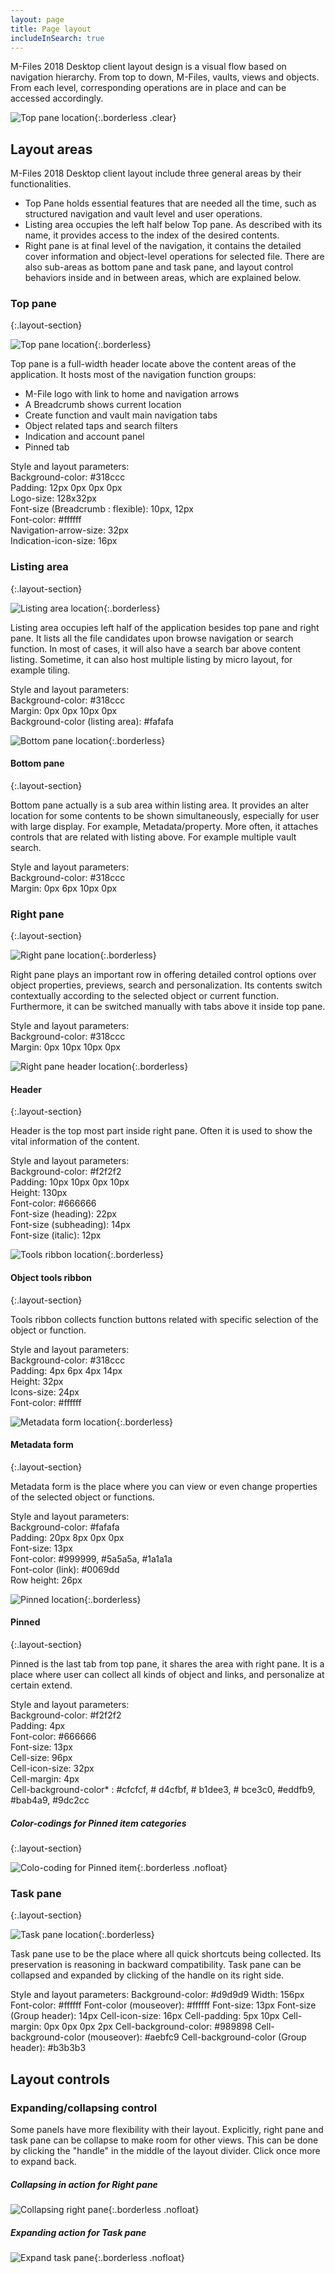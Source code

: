 ```yaml
---
layout: page
title: Page layout
includeInSearch: true
---
```


M-Files 2018 Desktop client layout design is a visual flow based on navigation hierarchy. From top to down, M-Files, vaults, views and objects. From each level, corresponding operations are in place and can be accessed accordingly.

![Top pane location](2018-layout.png){:.borderless .clear}

## Layout areas

M-Files 2018 Desktop client layout include three general areas by their functionalities.
* Top Pane holds essential features that are needed all the time, such as structured navigation and vault level and user operations.
* Listing area occupies the left half below Top pane.  As described with its name, it provides access to the index of the desired contents.
* Right pane is at final level of the navigation, it contains the detailed cover information and object-level operations for selected file.
There are also sub-areas as bottom pane and task pane, and layout control behaviors inside and in between areas, which are explained below.

### Top pane
{:.layout-section}

![Top pane location](Page-layout-toppane.png){:.borderless}

Top pane is a full-width header locate above the content areas of the application. It hosts most of the navigation function groups:

* M-File logo with link to home and navigation arrows
* A Breadcrumb shows current location
* Create function and vault main navigation tabs
* Object related taps and search filters
* Indication and account panel 
* Pinned tab

Style and layout parameters:  
Background-color: #318ccc  
Padding: 12px 0px 0px 0px  
Logo-size: 128x32px  
Font-size (Breadcrumb : flexible): 10px, 12px  
Font-color: #ffffff  
Navigation-arrow-size: 32px  
Indication-icon-size: 16px  

### Listing area
{:.layout-section}

![Listing area location](Page-layout-listingarea.png){:.borderless}

Listing area occupies left half of the application besides top pane and right pane. It lists all the file candidates upon browse navigation or search function. In most of cases, it will also have a search bar above content listing.
Sometime, it can also host multiple listing by micro layout, for example tiling.

Style and layout parameters:  
Background-color: #318ccc  
Margin: 0px 0px 10px 0px  
Background-color (listing area): #fafafa  

![Bottom pane location](Page-layout-listinarea-bottompane.png){:.borderless}

#### Bottom pane
{:.layout-section}

Bottom pane actually is a sub area within listing area. It provides an alter location for some contents to be shown simultaneously, especially for user with large display. For example, Metadata/property. More often, it attaches controls that are related with listing above. For example multiple vault search.

Style and layout parameters:  
Background-color: #318ccc  
Margin: 0px 6px 10px 0px  

### Right pane
{:.layout-section}

![Right pane location](Page-layout-rightpane.png){:.borderless}

Right pane plays an important row in offering detailed control options over object properties, previews, search and personalization. Its contents switch contextually according to the selected object or current function. Furthermore, it can be switched manually with tabs above it inside top pane. 

Style and layout parameters:  
Background-color: #318ccc  
Margin: 0px 10px 10px 0px  

![Right pane header location](Page-layout-rightpane-header.png){:.borderless}

#### Header
{:.layout-section}

Header is the top most part inside right pane. Often it is used to show the vital information of the content.

Style and layout parameters:  
Background-color: #f2f2f2  
Padding: 10px 10px 0px 10px  
Height: 130px  
Font-color: #666666  
Font-size (heading):  22px  
Font-size (subheading): 14px  
Font-size (italic): 12px  

![Tools ribbon location](Page-layout-rightpane-ribbon.png){:.borderless}

#### Object tools ribbon
{:.layout-section}

Tools ribbon collects function buttons related with specific selection of the object or function.

Style and layout parameters:  
Background-color: #318ccc  
Padding: 4px 6px 4px 14px  
Height: 32px  
Icons-size: 24px  
Font-color: #ffffff  

![Metadata form location](Page-layout-rightpane-metadataform.png){:.borderless}

#### Metadata form
{:.layout-section}

Metadata form is the place where you can view or even change properties of the selected object or functions.

Style and layout parameters:  
Background-color: #fafafa  
Padding: 20px 8px 0px 0px  
Font-size: 13px  
Font-color: #999999, #5a5a5a, #1a1a1a  
Font-color (link): #0069dd  
Row height: 26px  

![Pinned location](Page-layout-rightpane-pinned.png){:.borderless}

#### Pinned
{:.layout-section}

Pinned is the last tab from top pane, it shares the area with right pane. It is a place where user can collect all kinds of object and links, and personalize at certain extend. 

Style and layout parameters:  
Background-color: #f2f2f2  
Padding: 4px  
Font-color: #666666  
Font-size: 13px  
Cell-size: 96px  
Cell-icon-size: 32px  
Cell-margin: 4px  
Cell-background-color* : #cfcfcf, # d4cfbf, # b1dee3, # bce3c0, #eddfb9, #bab4a9, #9dc2cc  

##### Color-codings for Pinned item categories  
{:.layout-section}

![Colo-coding for Pinned item](Page-layout-rightpane-pinned-colors.png){:.borderless .nofloat}  

### Task pane  
{:.layout-section}

![Task pane location](Page-layout-taskpane.png){:.borderless}

Task pane use to be the place where all quick shortcuts being collected. Its preservation is reasoning in backward compatibility. Task pane can be collapsed and expanded by clicking of the handle on its right side.

Style and layout parameters:
Background-color: #d9d9d9
Width: 156px
Font-color: #ffffff
Font-color (mouseover): #ffffff
Font-size: 13px
Font-size (Group header): 14px
Cell-icon-size: 16px
Cell-padding: 5px 10px
Cell-margin: 0px 0px 0px 2px
Cell-background-color: #989898
Cell-background-color (mouseover): #aebfc9
Cell-background-color (Group header): #b3b3b3

## Layout controls  

### Expanding/collapsing control  

Some panels have more flexibility with their layout. Explicitly, right pane and task pane can be collapse to make room for other views. This can be done by clicking the "handle" in the middle of the layout divider. Click once more to expand back.  

##### Collapsing in action for Right pane  
![Collapsing right pane](Page-layout-control-divider-rightpane.png){:.borderless .nofloat}

##### Expanding action for Task pane  
![Expand task pane](Page-layout-control-divider-taskpane.png){:.borderless .nofloat}



